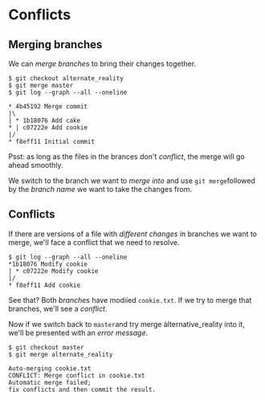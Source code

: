 # Conflicts
## Merging branches

We can *merge branches* to bring their changes together.

```
$ git checkout alternate_reality
$ git merge master
$ git log --graph --all --oneline
```
```
* 4b45192 Merge commit 
|\
| * 1b18076 Add cake 
* | c07222e Add cookie 
|/ 
* f8eff11 Initial commit
```
Psst: as long as the files in the brances don't *conflict*, the merge will go ahead smoothly.

We switch to the branch we want to *merge into* and use `git merge`followed by the *branch name* we want to take the changes from.

## Conflicts
If there are versions of a file with *different changes* in branches we want to merge, we'll face a conflict that we need to resolve.

```
$ git log --graph --all --oneline
*1b18076 Modify cookie
| * c07222e Modify cookie
|/
* f8eff11 Add cookie
```
See that? Both *branches* have modiied `cookie.txt`. If we try to merge that branches, we'll see a *conflict*.

Now if we switch back to `master`and try merge àlternative_reality into it, we'll be presented with an *error message*.

```
$ git checkout master
$ git merge alternate_reality
````
````
Auto-merging cookie.txt
CONFLICT: Merge conflict in cookie.txt
Automatic merge failed;
fix conflicts and then commit the result.
````

